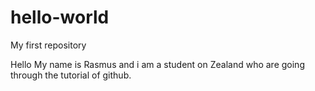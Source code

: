 # hello-world
My first repository

Hello
My name is Rasmus and i am a student on Zealand who are going through the tutorial of github.
